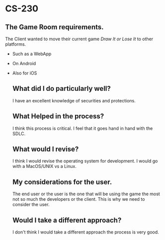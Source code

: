 # CS-230

## The Game Room requirements.

The Client wanted to move their current game *Draw It or Lose It* to other platforms.
* Such as a WebApp
* On Android
* Also for iOS

  ## What did I do particularly well?

  I have an excellent knowledge of securities and protections.

  ## What Helped in the process?

  I think this process is critical. I feel that it goes hand in hand with the SDLC.

  ## What would I revise?

  I think I would revise the operating system for development. I would go with a MacOS/UNIX vs a Linux.

  ## My considerations for the user.

  The end user or the user is the one that will be using the game the most not so much the developers or the client. This is why we need to consider the user.

  ## Would I take a different approach?

  I don't think I would take a different approach the process is very good.
